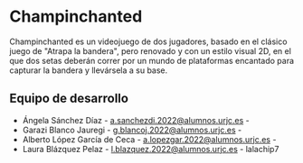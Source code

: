 # Champinchanted
Champinchanted es un videojuego de dos jugadores, basado en el clásico juego de "Atrapa la bandera", pero renovado y con un estilo visual 2D, en el que dos setas deberán correr por un mundo de plataformas encantado para capturar la bandera y llevársela a su base. 

## Equipo de desarrollo
* Ángela Sánchez Díaz - a.sanchezdi.2022@alumnos.urjc.es -
* Garazi Blanco Jauregi - g.blancoj.2022@alumnos.urjc.es -
* Alberto López García de Ceca - a.lopezgar.2022@alumnos.urjc.es -
* Laura Blázquez Pelaz - l.blazquez.2022@alumnos.urjc.es - lalachip7
